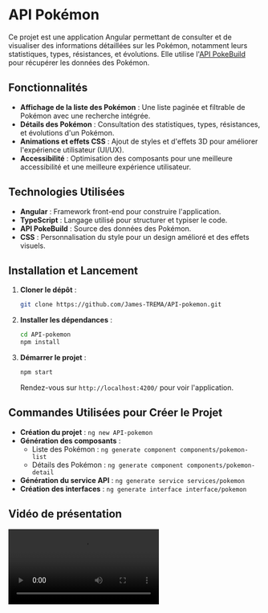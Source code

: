 # API Pokémon

Ce projet est une application Angular permettant de consulter et de visualiser des informations détaillées sur les Pokémon, notamment leurs statistiques, types, résistances, et évolutions. Elle utilise l'[API PokeBuild](https://pokebuildapi.fr/) pour récupérer les données des Pokémon.

## Fonctionnalités

- **Affichage de la liste des Pokémon** : Une liste paginée et filtrable de Pokémon avec une recherche intégrée.
- **Détails des Pokémon** : Consultation des statistiques, types, résistances, et évolutions d'un Pokémon.
- **Animations et effets CSS** : Ajout de styles et d'effets 3D pour améliorer l'expérience utilisateur (UI/UX).
- **Accessibilité** : Optimisation des composants pour une meilleure accessibilité et une meilleure expérience utilisateur.

## Technologies Utilisées

- **Angular** : Framework front-end pour construire l'application.
- **TypeScript** : Langage utilisé pour structurer et typiser le code.
- **API PokeBuild** : Source des données des Pokémon.
- **CSS** : Personnalisation du style pour un design amélioré et des effets visuels.

## Installation et Lancement

1. **Cloner le dépôt** :
   ```bash
   git clone https://github.com/James-TREMA/API-pokemon.git
   ```
   
2. **Installer les dépendances** :
   ```bash
   cd API-pokemon
   npm install
   ```

3. **Démarrer le projet** :
   ```bash
   npm start
   ```
   Rendez-vous sur `http://localhost:4200/` pour voir l'application.

## Commandes Utilisées pour Créer le Projet

- **Création du projet** : `ng new API-pokemon`
- **Génération des composants** :
  - Liste des Pokémon : `ng generate component components/pokemon-list`
  - Détails des Pokémon : `ng generate component components/pokemon-detail`
- **Génération du service API** : `ng generate service services/pokemon`
- **Création des interfaces** : `ng generate interface interface/pokemon`

## Vidéo de présentation
<video controls src="20241025-0931-57.3418598.mp4" title="Présentation"></video>